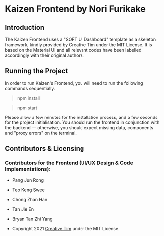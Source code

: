 # Kaizen Frontend by Nori Furikake
## Introduction
The Kaizen Frontend uses a "SOFT UI Dashboard" template as a skeleton framework, kindly provided by Creative Tim under the MIT License. It is based on the Material UI and all relevant codes have been labelled accordingly with their original authors. 

## Running the Project
In order to run Kaizen's Frontend, you will need to run the following commands sequentially.
> npm install

> npm start

Please allow a few minutes for the installation process, and a few seconds for the project initialisation. You should run the frontend in conjunction with the backend — otherwise, you should expect missing data, components and "proxy errors" on the terminal.

## Contributors & Licensing
### Contributors for the Frontend (UI/UX Design & Code Implementations):
* Pang Jun Rong
* Teo Keng Swee
* Chong Zhan Han
* Tan Jie En
* Bryan Tan Zhi Yang


* Copyright 2021 [Creative Tim](https://www.creative-tim.com?ref=readme-sudr) under the MIT License.